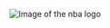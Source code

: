 ![Image of the nba logo](http://a4.espncdn.com/combiner/i?img=%2Fi%2Fespn%2Fmisc_logos%2F500%2Fnba.png)
